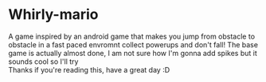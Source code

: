 # Whirly-mario
A game inspired by an android game that makes you jump from obstacle to obstacle in a fast paced envromnt  collect powerups and don't fall!
The base game is actually almost done, I am not sure how I'm gonna add spikes but it sounds cool so I'll try    
Thanks if you're reading this, have a great day :D
